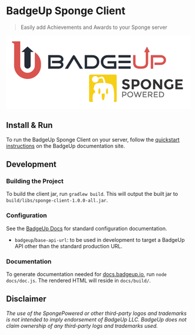 # BadgeUp Sponge Client
> Easily add Achievements and Awards to your Sponge server

[![BadgeUp & SpongePowered](./badgeup-sponge.png)](https://www.badgeup.io)

## Install & Run

To run the BadgeUp Sponge Client on your server, follow the [quickstart instructions](https://docs.badgeup.io/#/sponge-client/quickstart) on the BadgeUp documentation site. 

## Development

### Building the Project

To build the client jar, run `gradlew build`. This will output the built jar to `build/libs/sponge-client-1.0.0-all.jar`.

### Configuration

See the [BadgeUp Docs](https://docs.badgeup.io/#/sponge-client/configuration) for standard configuration documentation.

* `badgeup`/`base-api-url`: to be used in development to target a BadgeUp API other than the standard production URL.

### Documentation

To generate documentation needed for [docs.badgeup.io](https://docs.badgeup.io/), run `node docs/doc.js`. The rendered HTML will reside in `docs/build/`.

## Disclaimer

*The use of the SpongePowered or other third-party logos and trademarks is not intended to imply endorsement of BadgeUp LLC. BadgeUp does not claim ownership of any third-party logs and trademarks used.*
